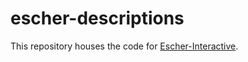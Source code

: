 # escher-descriptions

This repository houses the code for [Escher-Interactive](http://escher-interactive.ucsd.edu).
